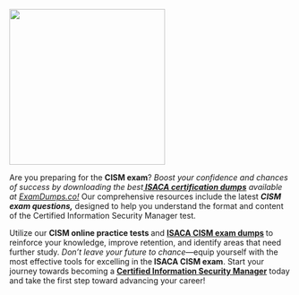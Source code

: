  <p><img src="https://scontent.flhe25-1.fna.fbcdn.net/v/t39.30808-1/327323970_691111326071350_6664770290650579837_n.jpg?_nc_cat=111&amp;ccb=1-7&amp;_nc_sid=f4b9fd&amp;_nc_ohc=O0deVsZ1DYkQ7kNvgEEsnWm&amp;_nc_ht=scontent.flhe25-1.fna&amp;_nc_gid=ATNiUWyUcibC0q7klPXNKLQ&amp;oh=00_AYAK5tkK4HfXjPRgtlWwRO7uTf4QmiU9AcJy9tGJ527R-Q&amp;oe=671FF890" alt="" width="278" height="278"></p><p dir="ltr">Are you preparing for the <strong>CISM exam</strong>? <em>Boost your confidence and chances of success by downloading the best<span style="text-decoration: underline;"><strong> ISACA certification dumps</strong></span> available at <a href="http://examdumps.co">ExamDumps.co!</a> </em>Our comprehensive resources include the latest <em><strong>CISM exam questions,</strong></em> designed to help you understand the format and content of the Certified Information Security Manager test.</p><p dir="ltr">Utilize our <strong>CISM online practice tests </strong>and <strong><a href="https://www.examdumps.co/cism-exam-dumps.html">ISACA CISM exam dumps</a> </strong>to reinforce your knowledge, improve retention, and identify areas that need further study.<em> Don&rsquo;t leave your future to chance</em>&mdash;equip yourself with the most effective tools for excelling in the<strong> ISACA CISM exam</strong>. Start your journey towards becoming a <a href="https://www.examdumps.co/certified-information-security-manager-exam-dumps.html"><strong>Certified Information Security Manager</strong></a> today and take the first step toward advancing your career!</p>
